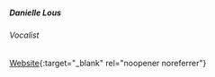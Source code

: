 ##### Danielle Lous

###### Vocalist 

[Website](https://fabulousbeing.com/){:target="_blank" rel="noopener noreferrer"}
